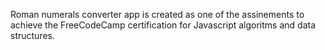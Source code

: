 Roman numerals converter app is created as one of the assinements to achieve the FreeCodeCamp certification for Javascript algoritms and data structures.
